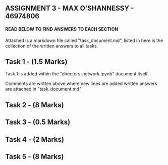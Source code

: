 ## ASSIGNMENT 3 - MAX O'SHANNESSY - 46974806

#### READ BELOW TO FIND ANSWERS TO EACH SECTION

Attached is a markdown file called "task_document.md", listed in here is the collection of the written answers to all tasks.

## Task 1 - (1.5 Marks)

Task 1 is added within the "directors-network.ipynb" document itself.

Comments are written above where new lines are added written answers are attached in "task_document.md"

## Task 2 - (8 Marks)
## Task 3 - (0.5 Marks)
## Task 4 - (2 Marks)
## Task 5 - (8 Marks)
